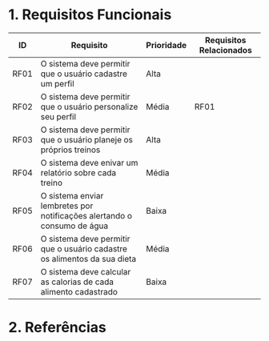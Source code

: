 # 1. Requisitos Funcionais

  |  ID |  Requisito   | Prioridade  |  Requisitos Relacionados   |
|---|---|---|---|
| RF01  | O sistema deve permitir que o usuário cadastre um perfil |  Alta |   |
| RF02  | O sistema deve permitir que o usuário personalize seu perfil  | Média  | RF01  |
| RF03  | O sistema deve permitir que o usuário planeje os próprios treinos  | Alta  |   |
|RF04| O sistema deve enivar um relatório sobre cada treino| Média| |
| RF05| O sistema enviar lembretes por notificações alertando o consumo de água| Baixa| |
| RF06 | O sistema deve permitir que o usuário cadastre os alimentos da sua dieta | Média| |
| RF07| O sistema deve calcular as calorias de cada alimento cadastrado| Baixa | |


# 2. Referências
